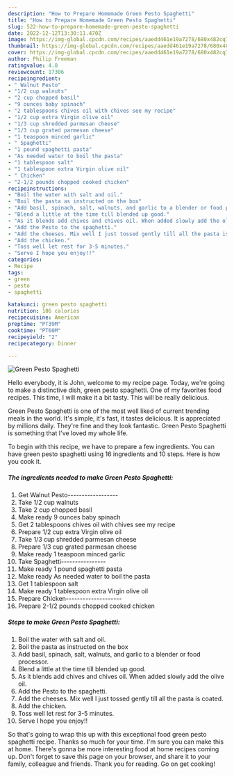 ```yaml
---
description: "How to Prepare Homemade Green Pesto Spaghetti"
title: "How to Prepare Homemade Green Pesto Spaghetti"
slug: 522-how-to-prepare-homemade-green-pesto-spaghetti
date: 2022-12-12T13:30:11.470Z
image: https://img-global.cpcdn.com/recipes/aaedd461e19a7278/680x482cq70/green-pesto-spaghetti-recipe-main-photo.jpg
thumbnail: https://img-global.cpcdn.com/recipes/aaedd461e19a7278/680x482cq70/green-pesto-spaghetti-recipe-main-photo.jpg
cover: https://img-global.cpcdn.com/recipes/aaedd461e19a7278/680x482cq70/green-pesto-spaghetti-recipe-main-photo.jpg
author: Philip Freeman
ratingvalue: 4.8
reviewcount: 17306
recipeingredient:
- " Walnut Pesto"
- "1/2 cup walnuts"
- "2 cup chopped basil"
- "9 ounces baby spinach"
- "2 tablespoons chives oil with chives see my recipe"
- "1/2 cup extra Virgin olive oil"
- "1/3 cup shredded parmesan cheese"
- "1/3 cup grated parmesan cheese"
- "1 teaspoon minced garlic"
- " Spaghetti"
- "1 pound spaghetti pasta"
- "As needed water to boil the pasta"
- "1 tablespoon salt"
- "1 tablespoon extra Virgin olive oil"
- " Chicken"
- "2-1/2 pounds chopped cooked chicken"
recipeinstructions:
- "Boil the water with salt and oil."
- "Boil the pasta as instructed on the box"
- "Add basil, spinach, salt, walnuts, and garlic to a blender or food processor."
- "Blend a little at the time till blended up good."
- "As it blends add chives and chives oil. When added slowly add the olive oil."
- "Add the Pesto to the spaghetti."
- "Add the cheeses. Mix well I just tossed gently till all the pasta is coated."
- "Add the chicken."
- "Toss well let rest for 3-5 minutes."
- "Serve I hope you enjoy!!"
categories:
- Recipe
tags:
- green
- pesto
- spaghetti

katakunci: green pesto spaghetti 
nutrition: 186 calories
recipecuisine: American
preptime: "PT39M"
cooktime: "PT60M"
recipeyield: "2"
recipecategory: Dinner

---
```



![Green Pesto Spaghetti](https://img-global.cpcdn.com/recipes/aaedd461e19a7278/680x482cq70/green-pesto-spaghetti-recipe-main-photo.jpg)

Hello everybody, it is John, welcome to my recipe page. Today, we're going to make a distinctive dish, green pesto spaghetti. One of my favorites food recipes. This time, I will make it a bit tasty. This will be really delicious.



Green Pesto Spaghetti is one of the most well liked of current trending meals in the world. It's simple, it's fast, it tastes delicious. It is appreciated by millions daily. They're fine and they look fantastic. Green Pesto Spaghetti is something that I've loved my whole life.


To begin with this recipe, we have to prepare a few ingredients. You can have green pesto spaghetti using 16 ingredients and 10 steps. Here is how you cook it.

<!--inarticleads1-->

##### The ingredients needed to make Green Pesto Spaghetti:

1. Get  Walnut Pesto------------------
1. Take 1/2 cup walnuts
1. Take 2 cup chopped basil
1. Make ready 9 ounces baby spinach
1. Get 2 tablespoons chives oil with chives see my recipe
1. Prepare 1/2 cup extra Virgin olive oil
1. Take 1/3 cup shredded parmesan cheese
1. Prepare 1/3 cup grated parmesan cheese
1. Make ready 1 teaspoon minced garlic
1. Take  Spaghetti----------------
1. Make ready 1 pound spaghetti pasta
1. Make ready As needed water to boil the pasta
1. Get 1 tablespoon salt
1. Make ready 1 tablespoon extra Virgin olive oil
1. Prepare  Chicken--------------------
1. Prepare 2-1/2 pounds chopped cooked chicken




<!--inarticleads2-->

##### Steps to make Green Pesto Spaghetti:

1. Boil the water with salt and oil.
1. Boil the pasta as instructed on the box
1. Add basil, spinach, salt, walnuts, and garlic to a blender or food processor.
1. Blend a little at the time till blended up good.
1. As it blends add chives and chives oil. When added slowly add the olive oil.
1. Add the Pesto to the spaghetti.
1. Add the cheeses. Mix well I just tossed gently till all the pasta is coated.
1. Add the chicken.
1. Toss well let rest for 3-5 minutes.
1. Serve I hope you enjoy!!




So that's going to wrap this up with this exceptional food green pesto spaghetti recipe. Thanks so much for your time. I'm sure you can make this at home. There's gonna be more interesting food at home recipes coming up. Don't forget to save this page on your browser, and share it to your family, colleague and friends. Thank you for reading. Go on get cooking!
